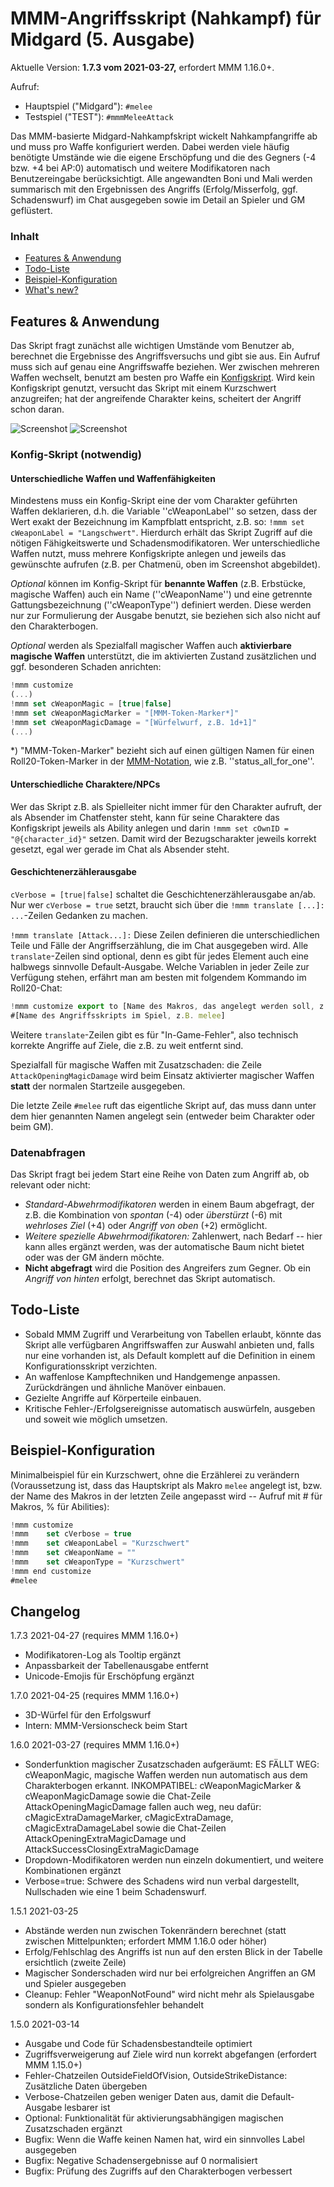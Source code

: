 # MMM-Angriffsskript (Nahkampf) für Midgard (5. Ausgabe)

Aktuelle Version: **1.7.3 vom 2021-03-27,** erfordert MMM 1.16.0+.

Aufruf: 
- Hauptspiel ("Midgard"): ``#melee`` 
- Testspiel ("TEST"): ``#mmmMeleeAttack``

Das MMM-basierte Midgard-Nahkampfskript wickelt Nahkampfangriffe ab und muss pro Waffe konfiguriert werden. Dabei werden viele häufig benötigte Umstände wie die eigene Erschöpfung und die des Gegners (-4 bzw. +4 bei AP:0) automatisch und weitere Modifikatoren nach Benutzereingabe berücksichtigt. Alle angewandten Boni und Mali werden summarisch mit den Ergebnissen des Angriffs (Erfolg/Misserfolg, ggf. Schadenswurf) im Chat ausgegeben sowie im Detail an Spieler und GM geflüstert.

### Inhalt

- [Features & Anwendung](#features--anwendung)
- [Todo-Liste](#todo-liste)
- [Beispiel-Konfiguration](#beispiel-konfiguration)
- [What's new?](#changelog)


## Features & Anwendung

Das Skript fragt zunächst alle wichtigen Umstände vom Benutzer ab, berechnet die Ergebnisse des Angriffsversuchs und gibt sie aus. Ein Aufruf muss sich auf genau eine Angriffswaffe beziehen. Wer zwischen mehreren Waffen wechselt, benutzt am besten pro Waffe ein [Konfigskript](#konfig-skript-optional). Wird kein Konfigskript genutzt, versucht das Skript mit einem Kurzschwert anzugreifen; hat der angreifende Charakter keins, scheitert der Angriff schon daran.

![Screenshot](mmm-meleeAttack-1.5.2-basic.png)
![Screenshot](mmm-meleeAttack-1.5.2-missed.png)

### Konfig-Skript (notwendig)

#### Unterschiedliche Waffen und Waffenfähigkeiten

Mindestens muss ein Konfig-Skript eine der vom Charakter geführten Waffen deklarieren, d.h. die Variable ''cWeaponLabel'' so setzen, dass der Wert exakt der Bezeichnung im Kampfblatt entspricht, z.B. so: `!mmm set cWeaponLabel = "Langschwert"`. Hierdurch erhält das Skript Zugriff auf die nötigen Fähigkeitswerte und Schadensmodifikatoren. Wer unterschiedliche Waffen nutzt, muss mehrere Konfigskripte anlegen und jeweils das gewünschte aufrufen (z.B. per Chatmenü, oben im Screenshot abgebildet).

*Optional* können im Konfig-Skript für **benannte Waffen** (z.B. Erbstücke, magische Waffen) auch ein Name (''cWeaponName'') und eine getrennte Gattungsbezeichnung (''cWeaponType'') definiert werden. Diese werden nur zur Formulierung der Ausgabe benutzt, sie beziehen sich also nicht auf den Charakterbogen.

*Optional* werden als Spezialfall magischer Waffen auch **aktivierbare magische Waffen** unterstützt, die im aktivierten Zustand zusätzlichen und ggf. besonderen Schaden anrichten: 
```javascript
!mmm customize
(...)
!mmm set cWeaponMagic = [true|false]
!mmm set cWeaponMagicMarker = "[MMM-Token-Marker*]" 
!mmm set cWeaponMagicDamage = "[Würfelwurf, z.B. 1d+1]"
(...)
```
*) "MMM-Token-Marker" bezieht sich auf einen gültigen Namen für einen Roll20-Token-Marker in der [MMM-Notation](https://github.com/michael-buschbeck/mychs-macro-magic#attributes), wie z.B. ''status_all_for_one''.

#### Unterschiedliche Charaktere/NPCs

Wer das Skript z.B. als Spielleiter nicht immer für den Charakter aufruft, der als Absender im Chatfenster steht, kann für seine Charaktere das Konfigskript jeweils als Ability anlegen und darin `!mmm set cOwnID = "@{character_id}"` setzen. Damit wird der Bezugscharakter jeweils korrekt gesetzt, egal wer gerade im Chat als Absender steht.

#### Geschichtenerzählerausgabe

`cVerbose = [true|false]` schaltet die Geschichtenerzählerausgabe an/ab. Nur wer `cVerbose = true` setzt, braucht sich über die `!mmm translate [...]: ...`-Zeilen Gedanken zu machen.

`!mmm translate [Attack...]:` Diese Zeilen definieren die unterschiedlichen Teile und Fälle der Angriffserzählung, die im Chat ausgegeben wird. Alle `translate`-Zeilen sind optional, denn es gibt für jedes Element auch eine halbwegs sinnvolle Default-Ausgabe. Welche Variablen in jeder Zeile zur Verfügung stehen, erfährt man am besten mit folgendem Kommando im Roll20-Chat:
```javascript
!mmm customize export to [Name des Makros, das angelegt werden soll, z.B. meleeConfigSample]
#[Name des Angriffsskripts im Spiel, z.B. melee]
```

Weitere `translate`-Zeilen gibt es für "In-Game-Fehler", also technisch korrekte Angriffe auf Ziele, die z.B. zu weit entfernt sind.

Spezialfall für magische Waffen mit Zusatzschaden: die Zeile `AttackOpeningMagicDamage` wird beim Einsatz aktivierter magischer Waffen **statt** der normalen Startzeile ausgegeben. 

Die letzte Zeile `#melee` ruft das eigentliche Skript auf, das muss dann unter dem hier genannten Namen angelegt sein (entweder beim Charakter oder beim GM).

### Datenabfragen

Das Skript fragt bei jedem Start eine Reihe von Daten zum Angriff ab, ob relevant oder nicht:
- *Standard-Abwehrmodifikatoren* werden in einem Baum abgefragt, der z.B. die Kombination von *spontan* (-4) oder *überstürzt* (-6) mit *wehrloses Ziel* (+4) oder *Angriff von oben* (+2) ermöglicht.
- *Weitere spezielle Abwehrmodifikatoren:* Zahlenwert, nach Bedarf -- hier kann alles ergänzt werden, was der automatische Baum nicht bietet oder was der GM ändern möchte.
- **Nicht abgefragt** wird die Position des Angreifers zum Gegner. Ob ein *Angriff von hinten* erfolgt, berechnet das Skript automatisch.


## Todo-Liste

- Sobald MMM Zugriff und Verarbeitung von Tabellen erlaubt, könnte das Skript alle verfügbaren Angriffswaffen zur Auswahl anbieten und, falls nur eine vorhanden ist, als Default komplett auf die Definition in einem Konfigurationsskript verzichten.
- An waffenlose Kampftechniken und Handgemenge anpassen. Zurückdrängen und ähnliche Manöver einbauen.
- Gezielte Angriffe auf Körperteile einbauen.
- Kritische Fehler-/Erfolgsereignisse automatisch auswürfeln, ausgeben und soweit wie möglich umsetzen.


## Beispiel-Konfiguration

Minimalbeispiel für ein Kurzschwert, ohne die Erzählerei zu verändern (Voraussetzung ist, dass das Hauptskript als Makro `melee` angelegt ist, bzw. der Name des Makros in der letzten Zeile angepasst wird -- Aufruf mit # für Makros, % für Abilities):

```javascript
!mmm customize
!mmm    set cVerbose = true
!mmm    set cWeaponLabel = "Kurzschwert"
!mmm    set cWeaponName = ""
!mmm    set cWeaponType = "Kurzschwert"
!mmm end customize
#melee
```

## Changelog

1.7.3 2021-04-27 (requires MMM 1.16.0+)
- Modifikatoren-Log als Tooltip ergänzt
- Anpassbarkeit der Tabellenausgabe entfernt
- Unicode-Emojis für Erschöpfung ergänzt

1.7.0 2021-04-25 (requires MMM 1.16.0+)

- 3D-Würfel für den Erfolgswurf
- Intern: MMM-Versionscheck beim Start

1.6.0 2021-03-27 (requires MMM 1.16.0+)

- Sonderfunktion magischer Zusatzschaden aufgeräumt: ES FÄLLT WEG: cWeaponMagic, magische Waffen werden nun automatisch aus dem Charakterbogen erkannt. INKOMPATIBEL: cWeaponMagicMarker & cWeaponMagicDamage sowie die Chat-Zeile AttackOpeningMagicDamage fallen auch weg, neu dafür: cMagicExtraDamageMarker, cMagicExtraDamage, cMagicExtraDamageLabel sowie die Chat-Zeilen AttackOpeningExtraMagicDamage und AttackSuccessClosingExtraMagicDamage
- Dropdown-Modifikatoren werden nun einzeln dokumentiert, und weitere Kombinationen ergänzt
- Verbose=true: Schwere des Schadens wird nun verbal dargestellt, Nullschaden wie eine 1 beim Schadenswurf.

1.5.1 2021-03-25

-  Abstände werden nun zwischen Tokenrändern berechnet (statt zwischen Mittelpunkten; erfordert MMM 1.16.0 oder höher)
-  Erfolg/Fehlschlag des Angriffs ist nun auf den ersten Blick in der Tabelle ersichtlich (zweite Zeile)
-  Magischer Sonderschaden wird nur bei erfolgreichen Angriffen an GM und Spieler ausgegeben
-  Cleanup: Fehler "WeaponNotFound" wird nicht mehr als Spielausgabe sondern als Konfigurationsfehler behandelt

1.5.0 2021-03-14

-  Ausgabe und Code für Schadensbestandteile optimiert
-  Zugriffsverweigerung auf Ziele wird nun korrekt abgefangen (erfordert MMM 1.15.0+)
-  Fehler-Chatzeilen OutsideFieldOfVision, OutsideStrikeDistance: Zusätzliche Daten übergeben
-  Verbose-Chatzeilen geben weniger Daten aus, damit die Default-Ausgabe lesbarer ist
-  Optional: Funktionalität für aktivierungsabhängigen magischen Zusatzschaden ergänzt
-  Bugfix: Wenn die Waffe keinen Namen hat, wird ein sinnvolles Label ausgegeben
-  Bugfix: Negative Schadensergebnisse auf 0 normalisiert
-  Bugfix: Prüfung des Zugriffs auf den Charakterbogen verbessert


